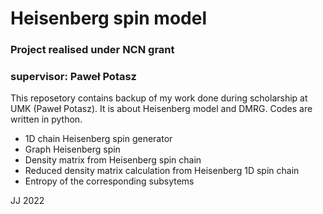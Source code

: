 # Heisenberg spin model

### Project realised under NCN grant 
### supervisor: Paweł Potasz

This reposetory contains backup of my work done during scholarship at UMK (Paweł Potasz). It is about Heisenberg model 
and DMRG. Codes are written in python. 
* 1D chain Heisenberg spin generator
* Graph Heisenberg spin 
* Density matrix from Heisenberg spin chain 
* Reduced density matrix calculation from Heisenberg 1D spin chain 
* Entropy of the corresponding subsytems 

JJ 2022

